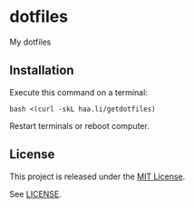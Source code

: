 # dotfiles
My dotfiles

## Installation

Execute this command on a terminal:

```
bash <(curl -skL haa.li/getdotfiles)
```

Restart terminals or reboot computer.

## License

This project is released under the [MIT License](http://opensource.org/licenses/MIT "The MIT License").

See [LICENSE](LICENSE "The MIT License").

